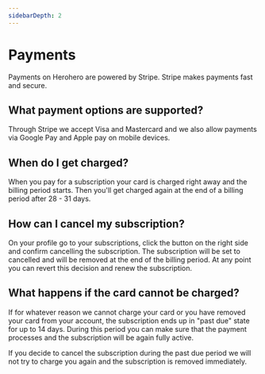 ```yaml
---
sidebarDepth: 2
---
```


# Payments

Payments on Herohero are powered by Stripe. Stripe makes payments fast and secure.

## What payment options are supported?

Through Stripe we accept Visa and Mastercard and we also allow payments via Google Pay and Apple pay on mobile devices.

## When do I get charged?

When you pay for a subscription your card is charged right away and the billing period starts. Then you'll get charged again at the end of a billing period after 28 - 31 days.

## How can I cancel my subscription?

On your profile go to your subscriptions, click the button on the right side and confirm cancelling the subscription. The subscription will be set to cancelled and will be removed at the end of the billing period. At any point you can revert this decision and renew the subscription.

## What happens if the card cannot be charged?

If for whatever reason we cannot charge your card or you have removed your card from your account, the subscription ends up in "past due" state for up to 14 days. During this period you can make sure that the payment processes and the subscription will be again fully active.

If you decide to cancel the subscription during the past due period we will not try to charge you again and the subscription is removed immediately.

